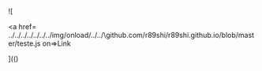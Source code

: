![

<a href= ../../../../../../../img/onload/../../\github.com/r89shi/r89shi.github.io/blob/master/teste.js on=>Link<a>

](()
